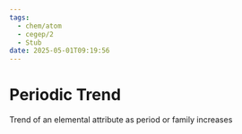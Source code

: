 ```yaml
---
tags:
  - chem/atom
  - cegep/2
  - Stub
date: 2025-05-01T09:19:56
---
```


# Periodic Trend

Trend of an elemental attribute as period or family increases
